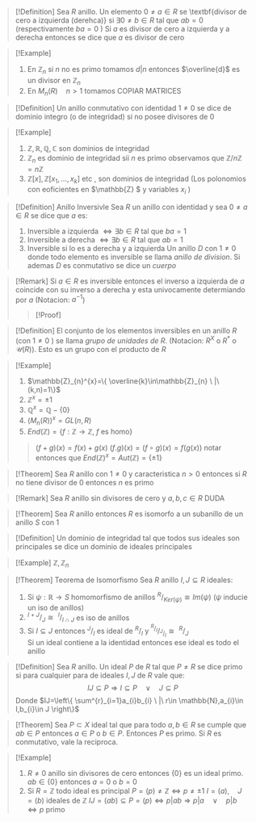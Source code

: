 >[!Definition] 
>Sea $R$ anillo. Un elemento $0\neq a\in R$ se \textbf{divisor de cero a izquierda (derehca)} si $\exists 0\neq b\in R$ tal que $ab=0$ (respectivamente $ba=0$ )
>Si $a$ es divisor de cero a izquierda y a derecha entonces se dice que $a$ es divisor de cero

>[!Example]
>1. En $\mathbb{Z}_{n}$ si $n$ no es primo tomamos $d|n$ entonces $\overline{d}$ es un divisor en $\mathbb{Z}_{n}$
>2. En $M_{n}(R)\quad n>1$ tomamos COPIAR MATRICES   

>[!Definition]
>Un anillo conmutativo con identidad $1\neq 0$ se dice de dominio integro (o de integridad) si no posee divisores de 0

>[!Example]
>1. $\mathbb{Z},\mathbb{R},\mathbb{Q},\mathbb{C}$ son dominios de integridad
>2. $\mathbb{Z}_{n}$ es dominio de integridad sii $n$ es primo observamos que ${} \mathbb{Z}/{n\mathbb{Z}}=n\mathbb{Z} {}$ 
>3. $\mathbb{Z}[x],\mathbb{Z} [x_{1},\ldots,x_{k}]$ etc , son dominios de integridad (Los polonomios con eoficientes en $\mathbb{Z} $ y variables $x_{i}$ ) 

>[!Definition] Anillo Inversivle
>Sea $R$ un anillo con identidad y sea $0\neq a\in R$ se dice que $a$ es:
>1. Inversible a izquierda $\iff\exists b\in R$ tal que $ba=1$
>2. Inversible a derecha $\iff\exists b\in R$ tal que $ab=1$
>3. Inversible si lo es a derecha y a izquierda
Un anillo $D$ con $1\neq 0$ donde todo elemento es inversible se llama *anillo de division*. Si ademas $D$ es conmutativo se dice un *cuerpo*  

>[!Remark]
>Si $a\in R$ es inversible entonces el inverso a izquierda de $a$ coincide con su inverso a derecha y esta univocamente determiando por $a$ (Notacion: $a^{-1}$)
>>[!Proof]


>[!Definition]
>El conjunto de los elementos inversibles en un anillo $R$ (con $1\neq 0$ ) se llama *grupo de unidades de R*.
>(Notacion: $R^{X}$ o $R^{*}$ o $\mathcal{U}(R)$). Esto es un grupo con el producto de $R$  

>[!Example]
> 1. $\mathbb{Z}_{n}^{x}=\{ \overline{k}\in\mathbb{Z}_{n} \ |\ (k,n)=1\}$
> 2. $\mathbb{Z}^{x}=\pm 1$
> 3. $\mathbb{Q}^{x}=\mathbb{Q}-\{ 0 \}$
> 4. $(M_{n}(R))^{x}=GL(n,R)$
> 5. $End(\mathbb{Z})=\{ f:\mathbb{Z}\rightarrow\mathbb{Z},\ f\text{ es homo}\}$  
>> $(f+g)(x)=f(x)+g(x)$
>> $(f.g)(x)=(f\circ g)(x)=f(g(x))$
>> notar entonces que $End(\mathbb{Z})^{x}=Aut(\mathbb{Z})=\{ \pm1 \}$      

>[!Theorem]
>Sea $R$ anillo con $1\neq0$ y caracteristica $n>0$ entonces si $R$ no tiene divisor de $0$ entonces $n$ es primo  

>[!Remark]
>Sea $R$ anillo sin divisores de cero y $a,b,c\in R$ DUDA
>

>[!Theorem]
>Sea $R$ anillo entonces $R$ es isomorfo a un subanillo de un anillo $S$ con $1$    

>[!Definition]
>Un dominio de integridad tal que todos sus ideales son principales se dice un dominio de ideales principales

>[!Example]
>$\mathbb{Z},\mathbb{Z}_{n}$
>

>[!Theorem] Teorema de Isomorfismo
>Sea $R$ anillo $I,J\subseteq R$ ideales:
>1. Si $\psi: \mathbb{R}\rightarrow S$ homomorfismo de anillos $^R/_{Ker(\psi)}\cong Im(\psi)$ ($\psi$ inducie un iso de anillos) 
>2. $^{I+J}/_{J}\cong\ ^{I}/_{I\cap J}$ es iso de anillos
>3. Si $I\subseteq J$ entonces $^{J}/_{I}$ es ideal de $^{R}/_{I}$ y $^{^R/_I}/_{^J/_I}\cong\ ^R/_J$  
>Si un ideal contiene a la identidad entonces ese ideal es todo el anillo

>[!Definition]
>Sea $R$ anillo. Un ideal $P$ de $R$ tal que $P\neq R$ se dice primo si para cualquier para de ideales $I,J$ de $R$ vale que:
>$$IJ\subseteq P\Rightarrow I\subseteq P\quad\lor\quad J\subseteq P$$
>Donde $IJ=\left\{  \sum^{r}_{i=1}a_{i}b_{i} \ |\ r\in \mathbb{N},a_{i}\in I,b_{i}\in J \right\}$    

>[!Theorem]
>Sea $P\subset X$ ideal tal que para todo $a,b\in R$ se cumple que $ab\in P$ entonces $a\in P$ o $b\in P$. Entonces $P$ es primo. Si $R$ es conmutativo, vale la reciproca.

>[!Example]
>1. $R\neq 0$ anillo sin divisores de cero entonces $\{ 0 \}$ es un ideal primo. $ab\in \{ 0 \}$ entonces $a=0$ o $b=0$
>2. Si $R=\mathbb{Z}$ todo ideal es principal $P=(p)\neq\mathbb{Z}\iff p\neq\pm1$
>$I=(a),\quad J=(b)$ ideales de $\mathbb{Z}$ $IJ=(ab)\subseteq P=(p)\iff p|ab \Rightarrow p|a \quad\lor\quad p|b \iff p$ primo    
>
